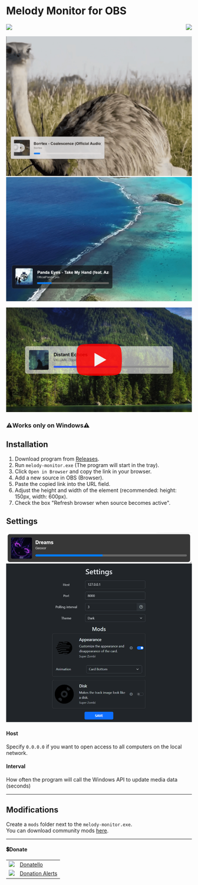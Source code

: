# Melody Monitor for OBS

<p align="right">
    <img align="left" src="https://shields.io/badge/version-v1.1.0-blue">
    <a href="#donate"><img src="https://shields.io/badge/💲-Support_the_Project-2ea043"></a>
</p>

<img src="github/images/1.png" width="600px">
<img src="github/images/2.png" width="600px">

<a href="https://youtu.be/KKG3Twf2cX0"><img width="600px" src="github/images/youtube.jpg"></a>

### ⚠️Works only on Windows⚠️

## Installation
1. Download program from [Releases](https://github.com/SuperZombi/melody-monitor/releases).
2. Run `melody-monitor.exe` (The program will start in the tray).
3. Click `Open in Browser` and copy the link in your browser.
4. Add a new source in OBS (Browser).
5. Paste the copied link into the URL field.
6. Adjust the height and width of the element (recommended: height: 150px, width: 600px).
7. Check the box "Refresh browser when source becomes active".

## Settings
<img src="github/images/settings.png" width="600px">

#### Host
Specify `0.0.0.0` if you want to open access to all computers on the local network.
#### Interval
How often the program will call the Windows API to update media data (seconds)
<hr>

## Modifications
Create a `mods` folder next to the `melody-monitor.exe`.<br>
You can download community mods [here](mods).
<hr>


#### 💲Donate

<table>
  <tr>
    <td>
       <img width="18px" src="https://www.google.com/s2/favicons?domain=https://donatello.to&sz=256">
    </td>
    <td>
      <a href="https://donatello.to/super_zombi">Donatello</a>
    </td>
  </tr>
  <tr>
    <td>
       <img width="18px" src="https://www.google.com/s2/favicons?domain=https://www.donationalerts.com&sz=256">
    </td>
    <td>
      <a href="https://www.donationalerts.com/r/super_zombi">Donation Alerts</a>
    </td>
  </tr>
</table>
